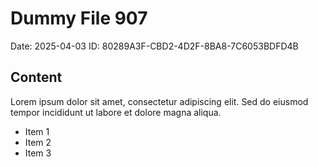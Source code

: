 # Dummy File 907

Date: 2025-04-03
ID: 80289A3F-CBD2-4D2F-8BA8-7C6053BDFD4B

## Content

Lorem ipsum dolor sit amet, consectetur adipiscing elit.
Sed do eiusmod tempor incididunt ut labore et dolore magna aliqua.

* Item 1
* Item 2
* Item 3
